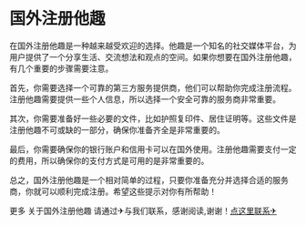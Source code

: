 # 国外注册他趣

在国外注册他趣是一种越来越受欢迎的选择。他趣是一个知名的社交媒体平台，为用户提供了一个分享生活、交流想法和观点的空间。如果你想要在国外注册他趣，有几个重要的步骤需要注意。

首先，你需要选择一个可靠的第三方服务提供商，他们可以帮助你完成注册流程。注册他趣需要提供一些个人信息，所以选择一个安全可靠的服务商非常重要。

其次，你需要准备好一些必要的文件，比如护照复印件、居住证明等。这些文件是注册他趣不可或缺的一部分，确保你准备齐全是非常重要的。

最后，你需要确保你的银行账户和信用卡可以在国外使用。注册他趣需要支付一定的费用，所以确保你的支付方式是可用的是非常重要的。

总之，国外注册他趣是一个相对简单的过程，只要你准备充分并选择合适的服务商，你就可以顺利完成注册。希望这些提示对你有所帮助！

更多 关于国外注册他趣 请通过✈与我们联系，感谢阅读,谢谢！[点这里联系✈](https://a.k02.cc)